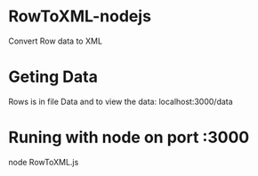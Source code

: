 # RowToXML-nodejs
Convert Row data to XML

# Geting Data 
Rows is in file Data and to view the data: localhost:3000/data

# Runing with node on port :3000
node RowToXML.js 
